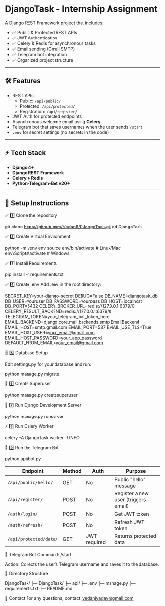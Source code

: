 # DjangoTask - Internship Assignment

A Django REST Framework project that includes:
- ✅ Public & Protected REST APIs
- ✅ JWT Authentication
- ✅ Celery & Redis for asynchronous tasks
- ✅ Email sending (Gmail SMTP)
- ✅ Telegram bot integration
- ✅ Organized project structure

---

## 🛠️ Features
- REST APIs:
  - Public: `/api/public/`
  - Protected: `/api/protected/`
  - Registration: `/api/register/`
- JWT Auth for protected endpoints
- Asynchronous welcome email using **Celery**
- Telegram bot that saves usernames when the user sends `/start`
- `.env` for secret settings (no secrets in the code)

---

## ⚡️ Tech Stack
- **Django 4+**
- **Django REST Framework**
- **Celery + Redis**
- **Python-Telegram-Bot v20+**

---

## 🐍 Setup Instructions

✅ 1️⃣ Clone the repository

git clone https://github.com/Vedan8/DJangoTask.git
cd DjangoTask


✅ 2️⃣ Create Virtual Environment

python -m venv env
source env/bin/activate  # Linux/Mac
env\Scripts\activate      # Windows

✅ 3️⃣ Install Requirements

pip install -r requirements.txt

✅ 4️⃣ Create .env
Add .env in the root directory:

SECRET_KEY=your-django-secret
DEBUG=False
DB_NAME=djangotask_db
DB_USER=youruser
DB_PASSWORD=yourpass
DB_HOST=localhost
DB_PORT=5432
CELERY_BROKER_URL=redis://127.0.0.1:6379/0
CELERY_RESULT_BACKEND=redis://127.0.0.1:6379/0
TELEGRAM_TOKEN=your_telegram_bot_token_here
EMAIL_BACKEND=django.core.mail.backends.smtp.EmailBackend
EMAIL_HOST=smtp.gmail.com
EMAIL_PORT=587
EMAIL_USE_TLS=True
EMAIL_HOST_USER=your_email@gmail.com
EMAIL_HOST_PASSWORD=your_app_password
DEFAULT_FROM_EMAIL=your_email@gmail.com

🗄️ 5️⃣ Database Setup

Edit settings.py for your database and run:

python manage.py migrate

👤 6️⃣ Create Superuser

python manage.py createsuperuser

🚀 7️⃣ Run Django Development Server

python manage.py runserver

⚡️ 8️⃣ Run Celery Worker

celery -A DjangoTask worker -l INFO

🤖 9️⃣ Run the Telegram Bot

python api/bot.py




| Endpoint               | Method | Auth         | Purpose                              |
| ---------------------- | ------ | ------------ | ------------------------------------ |
| `/api/public/hello/`   | GET    | No           | Public "hello" message               |
| `/api/register/`       | POST   | No           | Register a new user (triggers email) |
| `/auth/login/`         | POST   | No           | Get JWT token                        |
| `/auth/refresh/`       | POST   | No           | Refresh JWT token                    |
| `/api/protected/data/` | GET    | JWT required | Returns protected data               |




🤖 Telegram Bot
Command: /start

Action: Collects the user’s Telegram username and saves it to the database.


📂 Directory Structure

DjangoTask/
├─ DjangoTask/
├─ api/
├─ .env
├─ manage.py
├─ requirements.txt
├─ README.md


👥 Contact
For any questions, contact: vedanjyadav@gmail.com